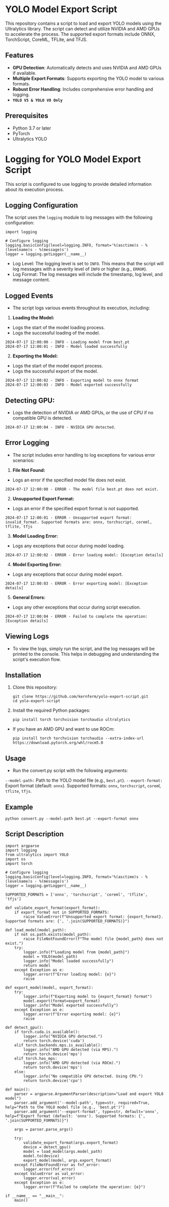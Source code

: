 # YOLO Model Export Script

This repository contains a script to load and export YOLO models using the Ultralytics library. The script can detect and utilize NVIDIA and AMD GPUs to accelerate the process. The supported export formats include ONNX, TorchScript, CoreML, TFLite, and TFJS.

## Features

- **GPU Detection**: Automatically detects and uses NVIDIA and AMD GPUs if available.
- **Multiple Export Formats**: Supports exporting the YOLO model to various formats.
- **Robust Error Handling**: Includes comprehensive error handling and logging.
- **`YOLO V5 & YOLO V8 Only`**

## Prerequisites

- Python 3.7 or later
- PyTorch
- Ultralytics YOLO


# Logging for YOLO Model Export Script

This script is configured to use logging to provide detailed information about its execution process.

## Logging Configuration

The script uses the `logging` module to log messages with the following configuration:

```
import logging

# Configure logging
logging.basicConfig(level=logging.INFO, format='%(asctime)s - %(levelname)s - %(message)s')
logger = logging.getLogger(__name__)
```

- Log Level: The logging level is set to `INFO`. This means that the script will log messages with a severity level of `INFO` or higher (e.g., `ERROR`).
- Log Format: The log messages will include the timestamp, log level, and message content.

## Logged Events
- The script logs various events throughout its execution, including:

1. **Loading the Model:**
- Logs the start of the model loading process.
- Logs the successful loading of the model.

```
2024-07-17 12:00:00 - INFO - Loading model from best.pt
2024-07-17 12:00:01 - INFO - Model loaded successfully
```

2. **Exporting the Model:**
- Logs the start of the model export process.
- Logs the successful export of the model.

```
2024-07-17 12:00:02 - INFO - Exporting model to onnx format
2024-07-17 12:00:03 - INFO - Model exported successfully
```

## Detecting GPU:
- Logs the detection of NVIDIA or AMD GPUs, or the use of CPU if no compatible GPU is detected.

```
2024-07-17 12:00:04 - INFO - NVIDIA GPU detected.
```

## Error Logging
- The script includes error handling to log exceptions for various error scenarios:

1. **File Not Found:**
- Logs an error if the specified model file does not exist.

```
2024-07-17 12:00:00 - ERROR - The model file best.pt does not exist.
```

2. **Unsupported Export Format:**
- Logs an error if the specified export format is not supported.

```
2024-07-17 12:00:01 - ERROR - Unsupported export format: invalid_format. Supported formats are: onnx, torchscript, coreml, tflite, tfjs
```

3. **Model Loading Error:**
- Logs any exceptions that occur during model loading.

```
2024-07-17 12:00:02 - ERROR - Error loading model: [Exception details]
```

4. **Model Exporting Error:**
- Logs any exceptions that occur during model export.

```
2024-07-17 12:00:03 - ERROR - Error exporting model: [Exception details]
```

5. **General Errors:**
- Logs any other exceptions that occur during script execution.

```
2024-07-17 12:00:04 - ERROR - Failed to complete the operation: [Exception details]
```

## Viewing Logs
- To view the logs, simply run the script, and the log messages will be printed to the console. This helps in debugging and understanding the script's execution flow.


## Installation

1. Clone this repository:
   ```
   git clone https://github.com/kernferm/yolo-export-script.git
   cd yolo-export-script
   ```
2. Install the required Python packages:
   ```
   pip install torch torchvision torchaudio ultralytics
   ```
- If you have an AMD GPU and want to use ROCm:

   ```
   pip install torch torchvision torchaudio --extra-index-url https://download.pytorch.org/whl/rocm5.0
   ```
## Usage 

- Run the convert.py script with the following arguments:

`--model-path:` Path to the YOLO model file (e.g., `best.pt`).
`--export-format:` Export format (default: `onnx`). Supported formats: `onnx`, `torchscript`, `corem`l, `tflite`, `tfjs`.

## Example

```
python convert.py --model-path best.pt --export-format onnx
```

## Script Description

```
import argparse
import logging
from ultralytics import YOLO
import os
import torch

# Configure logging
logging.basicConfig(level=logging.INFO, format='%(asctime)s - %(levelname)s - %(message)s')
logger = logging.getLogger(__name__)

SUPPORTED_FORMATS = ['onnx', 'torchscript', 'coreml', 'tflite', 'tfjs']

def validate_export_format(export_format):
    if export_format not in SUPPORTED_FORMATS:
        raise ValueError(f"Unsupported export format: {export_format}. Supported formats are: {', '.join(SUPPORTED_FORMATS)}")

def load_model(model_path):
    if not os.path.exists(model_path):
        raise FileNotFoundError(f"The model file {model_path} does not exist.")
    try:
        logger.info(f"Loading model from {model_path}")
        model = YOLO(model_path)
        logger.info("Model loaded successfully")
        return model
    except Exception as e:
        logger.error(f"Error loading model: {e}")
        raise

def export_model(model, export_format):
    try:
        logger.info(f"Exporting model to {export_format} format")
        model.export(format=export_format)
        logger.info("Model exported successfully")
    except Exception as e:
        logger.error(f"Error exporting model: {e}")
        raise

def detect_gpu():
    if torch.cuda.is_available():
        logger.info("NVIDIA GPU detected.")
        return torch.device('cuda')
    elif torch.backends.mps.is_available():
        logger.info("AMD GPU detected (via MPS).")
        return torch.device('mps')
    elif torch.has_mps:
        logger.info("AMD GPU detected (via ROCm).")
        return torch.device('mps')
    else:
        logger.info("No compatible GPU detected. Using CPU.")
        return torch.device('cpu')

def main():
    parser = argparse.ArgumentParser(description="Load and export YOLO model")
    parser.add_argument('--model-path', type=str, required=True, help="Path to the YOLO model file (e.g., 'best.pt')")
    parser.add_argument('--export-format', type=str, default='onnx', help=f"Export format (default: 'onnx'). Supported formats: {', '.join(SUPPORTED_FORMATS)}")

    args = parser.parse_args()

    try:
        validate_export_format(args.export_format)
        device = detect_gpu()
        model = load_model(args.model_path)
        model.to(device)
        export_model(model, args.export_format)
    except FileNotFoundError as fnf_error:
        logger.error(fnf_error)
    except ValueError as val_error:
        logger.error(val_error)
    except Exception as e:
        logger.error(f"Failed to complete the operation: {e}")

if __name__ == "__main__":
    main()

```
